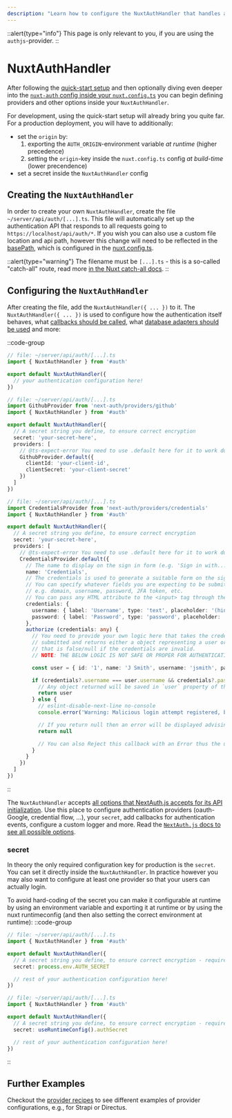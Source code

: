 ```yaml
---
description: "Learn how to configure the NuxtAuthHandler that handles all authentication requests on the server-side"
---
```


::alert{type="info"}
This page is only relevant to you, if you are using the `authjs`-provider.
::

# NuxtAuthHandler

After following the [quick-start setup](/nuxt-auth/v0.6/getting-started/quick-start) and then optionally diving even deeper into the [`nuxt-auth` config inside your `nuxt.config.ts`](/nuxt-auth/v0.6/configuration/nuxt-config) you can begin defining providers and other options inside your `NuxtAuthHandler`.

For development, using the quick-start setup will already bring you quite far. For a production deployment, you will have to additionally:
- set the `origin` by:
    1. exporting the `AUTH_ORIGIN`-environment variable _at runtime_ (higher precedence)
    2. setting the `origin`-key inside the `nuxt.config.ts` config _at build-time_ (lower precendence)
- set a secret inside the `NuxtAuthHandler` config

## Creating the `NuxtAuthHandler`

In order to create your own `NuxtAuthHandler`, create the file `~/server/api/auth/[...].ts`. This file will automatically set up the authentication API that responds to all requests going to `https://localhost/api/auth/*`. If you wish you can also use a custom file location and api path, however this change will need to be reflected in the [basePath](/nuxt-auth/v0.6/configuration/nuxt-config#basepath), which is configured in the [nuxt.config.ts](/nuxt-auth/v0.6/configuration/nuxt-config).

::alert{type="warning"}
The filename must be `[...].ts` - this is a so-called "catch-all" route, read more [in the Nuxt catch-all docs](https://nuxt.com/docs/guide/directory-structure/server#catch-all-route).
::

## Configuring the `NuxtAuthHandler`

After creating the file, add the `NuxtAuthHandler({ ... })` to it. The `NuxtAuthHandler({ ... })` is used to configure how the authentication itself behaves, what [callbacks should be called](https://next-auth.js.org/configuration/callbacks), what [database adapters should be used](https://next-auth.js.org/adapters/overview) and more:

::code-group
```ts [Empty NuxtAuthHandler]
// file: ~/server/api/auth/[...].ts
import { NuxtAuthHandler } from '#auth'

export default NuxtAuthHandler({
  // your authentication configuration here!
})
```
```ts [NuxtAuthHandler with Github Provider]
// file: ~/server/api/auth/[...].ts
import GithubProvider from 'next-auth/providers/github'
import { NuxtAuthHandler } from '#auth'

export default NuxtAuthHandler({
  // A secret string you define, to ensure correct encryption
  secret: 'your-secret-here',
  providers: [
    // @ts-expect-error You need to use .default here for it to work during SSR. May be fixed via Vite at some point
    GithubProvider.default({
      clientId: 'your-client-id',
      clientSecret: 'your-client-secret'
    })
  ]
})
```
```ts [NuxtAuthHandler with Credentials Provider]
// file: ~/server/api/auth/[...].ts
import CredentialsProvider from 'next-auth/providers/credentials'
import { NuxtAuthHandler } from '#auth'

export default NuxtAuthHandler({
  // A secret string you define, to ensure correct encryption
  secret: 'your-secret-here',
  providers: [
    // @ts-expect-error You need to use .default here for it to work during SSR. May be fixed via Vite at some point
    CredentialsProvider.default({
      // The name to display on the sign in form (e.g. 'Sign in with...')
      name: 'Credentials',
      // The credentials is used to generate a suitable form on the sign in page.
      // You can specify whatever fields you are expecting to be submitted.
      // e.g. domain, username, password, 2FA token, etc.
      // You can pass any HTML attribute to the <input> tag through the object.
      credentials: {
        username: { label: 'Username', type: 'text', placeholder: '(hint: jsmith)' },
        password: { label: 'Password', type: 'password', placeholder: '(hint: hunter2)' }
      },
      authorize (credentials: any) {
        // You need to provide your own logic here that takes the credentials
        // submitted and returns either a object representing a user or value
        // that is false/null if the credentials are invalid.
        // NOTE: THE BELOW LOGIC IS NOT SAFE OR PROPER FOR AUTHENTICATION!

        const user = { id: '1', name: 'J Smith', username: 'jsmith', password: 'hunter2' }

        if (credentials?.username === user.username && credentials?.password === user.password) {
          // Any object returned will be saved in `user` property of the JWT
          return user
        } else {
          // eslint-disable-next-line no-console
          console.error('Warning: Malicious login attempt registered, bad credentials provided')

          // If you return null then an error will be displayed advising the user to check their details.
          return null

          // You can also Reject this callback with an Error thus the user will be sent to the error page with the error message as a query parameter
        }
      }
    })
  ]
})
```
::

The `NuxtAuthHandler` accepts [all options that NextAuth.js accepts for its API initialization](https://next-auth.js.org/configuration/options#options). Use this place to configure authentication providers (oauth-Google, credential flow, ...), your `secret`, add callbacks for authentication events, configure a custom logger and more. Read the [`NextAuth.js` docs to see all possible options](https://next-auth.js.org/configuration/options#options).

### secret

In theory the only required configuration key for production is the `secret`. You can set it directly inside the `NuxtAuthHandler`. In practice however you may also want to configure at least one provider so that your users can actually login.

To avoid hard-coding of the secret you can make it configurable at runtime by using an environment variable and exporting it at runtime or by using the nuxt runtimeconfig (and then also setting the correct environment at runtime):
::code-group
```ts [Environment Variable]
// file: ~/server/api/auth/[...].ts
import { NuxtAuthHandler } from '#auth'

export default NuxtAuthHandler({
  // A secret string you define, to ensure correct encryption - required in production
  secret: process.env.AUTH_SECRET

  // rest of your authentication configuration here!
})
```
```ts [useRuntimeConfig]
// file: ~/server/api/auth/[...].ts
import { NuxtAuthHandler } from '#auth'

export default NuxtAuthHandler({
  // A secret string you define, to ensure correct encryption - required in production
  secret: useRuntimeConfig().authSecret

  // rest of your authentication configuration here!
})
```
::

## Further Examples

Checkout the [provider recipes](/nuxt-auth/v0.6/recipes) to see different examples of provider configurations, e.g., for Strapi or Directus.
